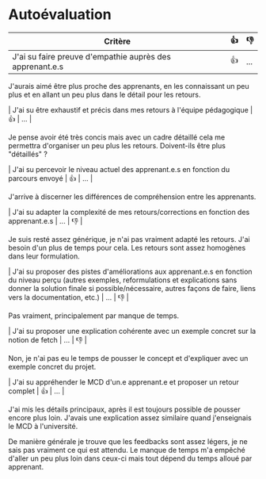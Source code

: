 # Autoévaluation

| Critère | 👍 | 👎 |
| ---------------- | ---------------- | ---------------- | 
| J'ai su faire preuve d'empathie auprès des apprenant.e.s | 👍 | ... |

J'aurais aimé être plus proche des apprenants, en les connaissant un peu plus
et en allant un peu plus dans le détail pour les retours.

| J'ai su être exhaustif et précis dans mes retours à l'équipe pédagogique | 👍 | ... |

Je pense avoir été très concis mais avec un cadre détaillé cela me permettra d'organiser
un peu plus les retours. Doivent-ils être plus "détaillés" ?

| J'ai su percevoir le niveau actuel des apprenant.e.s en fonction du parcours envoyé | 👍 | ... |

J'arrive à discerner les différences de compréhension entre les apprenants.

| J'ai su adapter la complexité de mes retours/corrections en fonction des apprenant.e.s  | ... | 👎 |

Je suis resté assez générique, je n'ai pas vraiment adapté les retours.
J'ai besoin d'un plus de temps pour cela.
Les retours sont assez homogènes dans leur formulation.

| J'ai su proposer des pistes d'améliorations aux apprenant.e.s en fonction du niveau perçu (autres exemples, reformulations et explications sans donner la solution finale si possible/nécessaire, autres façons de faire, liens vers la documentation, etc.) | ... | 👎 |

Pas vraiment, principalement par manque de temps.

| J'ai su proposer une explication cohérente avec un exemple concret sur la notion de fetch | ... | 👎 |

Non, je n'ai pas eu le temps de pousser le concept et d'expliquer avec un exemple concret du projet.

| J'ai su appréhender le MCD d'un.e apprenant.e et proposer un retour complet | 👍 | ... |

J'ai mis les détails principaux, après il est toujours possible de pousser encore plus loin.
J'avais une explication assez similaire quand j'enseignais le MCD à l'université.

De manière générale je trouve que les feedbacks sont assez légers, je ne sais pas vraiment ce qui est attendu.
Le manque de temps m'a empêché d'aller un peu plus loin dans ceux-ci mais tout dépend du temps alloué par apprenant.